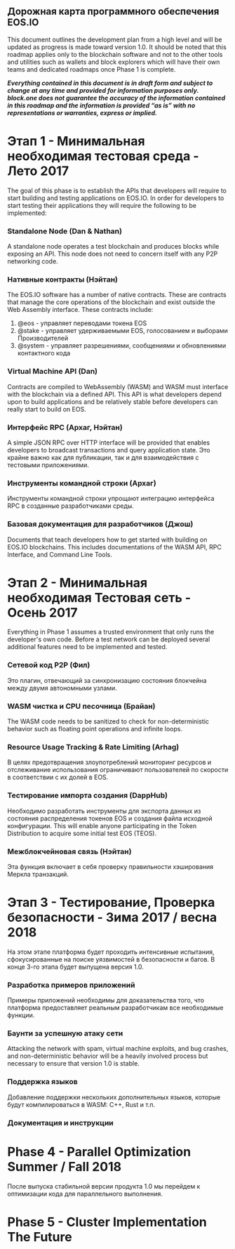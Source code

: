 ## Дорожная карта программного обеспечения EOS.IO

This document outlines the development plan from a high level and will be updated as progress is made toward version 1.0. It should be noted that this roadmap applies only to the blockchain software and not to the other tools and utilities such as wallets and block explorers which will have their own teams and dedicated roadmaps once Phase 1 is complete.

***Everything contained in this document is in draft form and subject to change at any time and provided for information purposes only. block.one does not guarantee the accuracy of the information contained in this roadmap and the information is provided “as is” with no representations or warranties, express or implied.***

# Этап 1 - Минимальная необходимая тестовая среда - Лето 2017

The goal of this phase is to establish the APIs that developers will require to start building and testing applications on EOS.IO. In order for developers to start testing their applications they will require the following to be implemented:

### Standalone Node (Dan & Nathan)

A standalone node operates a test blockchain and produces blocks while exposing an API. This node does not need to concern itself with any P2P networking code.

### Нативные контракты (Нэйтан)

The EOS.IO software has a number of native contracts. These are contracts that manage the core operations of the blockchain and exist outside the Web Assembly interface. These contracts include:

  1. @eos - управляет переводами токена EOS
  2. @stake - управляет удерживаемыми EOS, голосованием и выборами Производителей
  3. @system - управляет разрешениями, сообщениями и обновлениями контактного кода

### Virtual Machine API (Dan)

Contracts are compiled to WebAssembly (WASM) and WASM must interface with the blockchain via a defined API. This API is what developers depend upon to build applications and be relatively stable before developers can really start to build on EOS.

### Интерфейс RPC (Архаг, Нэйтан)

A simple JSON RPC over HTTP interface will be provided that enables developers to broadcast transactions and query application state. Это крайне важно как для публикации, так и для взаимодействия с тестовыми приложениями.

### Инструменты командной строки (Архаг)

Инструменты командной строки упрощают интеграцию интерфейса RPC в созданные разработчиками среды.

### Базовая документация для разработчиков (Джош)

Documents that teach developers how to get started with building on EOS.IO blockchains. This includes documentations of the WASM API, RPC Interface, and Command Line Tools.

# Этап 2 - Минимальная необходимая Тестовая сеть - Осень 2017

Everything in Phase 1 assumes a trusted environment that only runs the developer's own code. Before a test network can be deployed several additional features need to be implemented and tested.

### Сетевой код P2P (Фил)

Это плагин, отвечающий за синхронизацию состояния блокчейна между двумя автономными узлами.

### WASM чистка и CPU песочница (Брайан)

The WASM code needs to be sanitized to check for non-deterministic behavior such as floating point operations and infinite loops.

### Resource Usage Tracking & Rate Limiting (Arhag)

В целях предотвращения злоупотреблений мониторинг ресурсов и отслеживание использования ограничивают пользователей по скорости в соответствии с их долей в EOS.

### Тестирование импорта создания (DappHub)

Необходимо разработать инструменты для экспорта данных из состояния распределения токенов EOS и создания файла исходной конфигурации. This will enable anyone participating in the Token Distribution to acquire some initial test EOS (TEOS).

### Межблокчейновая связь (Нэйтан)

Эта функция включает в себя проверку правильности хэширования Меркла транзакций.

# Этап 3 - Тестирование, Проверка безопасности - Зима 2017 / весна 2018

На этом этапе платформа будет проходить интенсивные испытания, сфокусированные на поиске уязвимостей в безопасности и багов. В конце 3-го этапа будет выпущена версия 1.0.

### Разработка примеров приложений

Примеры приложений необходимы для доказательства того, что платформа предоставляет реальным разработчикам все необходимые функции.

### Баунти за успешную атаку сети

Attacking the network with spam, virtual machine exploits, and bug crashes, and non-deterministic behavior will be a heavily involved process but necessary to ensure that version 1.0 is stable.

### Поддержка языков

Добавление поддержки нескольких дополнительных языков, которые будут компилироваться в WASM: C++, Rust и т.п.

### Документация и инструкции

# Phase 4 - Parallel Optimization Summer / Fall 2018

После выпуска стабильной версии продукта 1.0 мы перейдем к оптимизации кода для параллельного выполнения.

# Phase 5 - Cluster Implementation The Future
